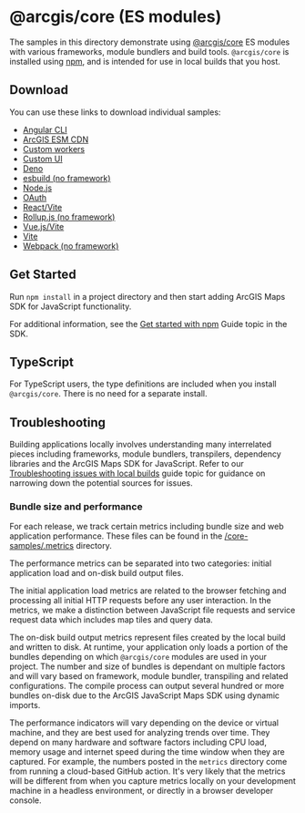 # @arcgis/core (ES modules)

The samples in this directory demonstrate using [@arcgis/core](https://www.npmjs.com/package/@arcgis/core) ES modules with various frameworks, module bundlers and build tools. `@arcgis/core` is installed using [npm](https://docs.npmjs.com/downloading-and-installing-packages-locally), and is intended for use in local builds that you host.

## Download

You can use these links to download individual samples:

- [Angular CLI](https://esri.github.io/jsapi-resources/zips/core-sample-jsapi-angular-cli.zip)
- [ArcGIS ESM CDN](https://esri.github.io/jsapi-resources/zips/core-sample-jsapi-esm-cdn.zip)
- [Custom workers](https://esri.github.io/jsapi-resources/zips/core-sample-jsapi-custom-workers.zip)
- [Custom UI](https://esri.github.io/jsapi-resources/zips/core-sample-jsapi-custom-ui.zip)
- [Deno](https://esri.github.io/jsapi-resources/zips/core-sample-jsapi-deno.zip)
- [esbuild (no framework)](https://esri.github.io/jsapi-resources/zips/core-sample-esbuild.zip)
- [Node.js](https://esri.github.io/jsapi-resources/zips/core-sample-jsapi-node.zip)
- [OAuth](https://esri.github.io/jsapi-resources/zips/core-sample-jsapi-oauth.zip)
- [React/Vite](https://esri.github.io/jsapi-resources/zips/core-sample-jsapi-react.zip)
- [Rollup.js (no framework)](https://esri.github.io/jsapi-resources/zips/core-sample-rollup.zip)
- [Vue.js/Vite](https://esri.github.io/jsapi-resources/zips/core-sample-jsapi-vue.zip)
- [Vite](https://esri.github.io/jsapi-resources/zips/core-sample-jsapi-vite.zip)
- [Webpack (no framework)](https://esri.github.io/jsapi-resources/zips/core-sample-webpack.zip)

## Get Started

Run `npm install` in a project directory and then start adding ArcGIS Maps SDK for JavaScript functionality.

For additional information, see the [Get started with npm](https://developers.arcgis.com/javascript/latest/get-started/#npm) Guide topic in the SDK.

## TypeScript

For TypeScript users, the type definitions are included when you install `@arcgis/core`. There is no need for a separate install.

## Troubleshooting

Building applications locally involves understanding many interrelated pieces including frameworks, module bundlers, transpilers, dependency libraries and the ArcGIS Maps SDK for JavaScript. Refer to our [Troubleshooting issues with local builds](https://developers.arcgis.com/javascript/latest/troubleshooting/) guide topic for guidance on narrowing down the potential sources for issues.

### Bundle size and performance

For each release, we track certain metrics including bundle size and web application performance. These files can be found in the [/core-samples/.metrics](./.metrics/) directory.

<!-- You can read more about how we capture this information this [README](). -->

The performance metrics can be separated into two categories: initial application load and on-disk build output files.

The initial application load metrics are related to the browser fetching and processing all initial HTTP requests before any user interaction. In the metrics, we make a distinction between JavaScript file requests and service request data which includes map tiles and query data.

The on-disk build output metrics represent files created by the local build and written to disk. At runtime, your application only loads a portion of the bundles depending on which `@arcgis/core` modules are used in your project. The number and size of bundles is dependant on multiple factors and will vary based on framework, module bundler, transpiling and related configurations. The compile process can output several hundred or more bundles on-disk due to the ArcGIS JavaScript Maps SDK using dynamic imports.

The performance indicators will vary depending on the device or virtual machine, and they are best used for analyzing trends over time. They depend on many hardware and software factors including CPU load, memory usage and internet speed during the time window when they are captured. For example, the numbers posted in the `metrics` directory come from running a cloud-based GitHub action. It's very likely that the metrics will be different from when you capture metrics locally on your development machine in a headless environment, or directly in a browser developer console.
